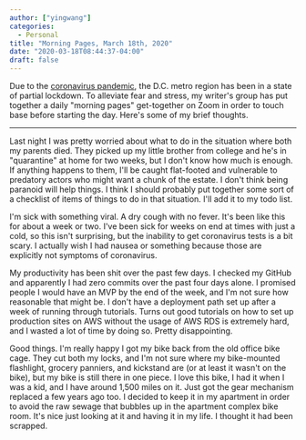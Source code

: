 ```yaml
---
author: ["yingwang"]
categories:
  - Personal
title: "Morning Pages, March 18th, 2020"
date: "2020-03-18T08:44:37-04:00"
draft: false
---
```


Due to the [coronavirus
pandemic](https://en.wikipedia.org/wiki/2019-20_coronavirus_pandemic), the D.C.
metro region has been in a state of partial lockdown. To alleviate fear and
stress, my writer's group has put together a daily "morning pages" get-together
on Zoom in order to touch base before starting the day. Here's some of my brief
thoughts.

__________

Last night I was pretty worried about what to do in the situation where both my
parents died. They picked up my little brother from college and he's in
"quarantine" at home for two weeks, but I don't know how much is enough. If
anything happens to them, I'll be caught flat-footed and vulnerable to predatory
actors who might want a chunk of the estate. I don't think being paranoid will
help things. I think I should probably put together some sort of a checklist of
items of things to do in that situation. I'll add it to my todo list.

I'm sick with something viral. A dry cough with no fever. It's been like this
for about a week or two. I've been sick for weeks on end at times with just a
cold, so this isn't surprising, but the inability to get coronavirus tests is a
bit scary. I actually wish I had nausea or something because those are
explicitly not symptoms of coronavirus.

My productivity has been shit over the past few days. I checked my GitHub and
apparently I had zero commits over the past four days alone. I promised people I
would have an MVP by the end of the week, and I'm not sure how reasonable that
might be. I don't have a deployment path set up after a week of running through
tutorials. Turns out good tutorials on how to set up production sites on AWS
without the usage of AWS RDS is extremely hard, and I wasted a lot of time by
doing so. Pretty disappointing.

Good things. I'm really happy I got my bike back from the old office bike cage.
They cut both my locks, and I'm not sure where my bike-mounted flashlight,
grocery panniers, and kickstand are (or at least it wasn't on the bike), but my
bike is still there in one piece. I love this bike, I had it when I was a kid,
and I have around 1,500 miles on it. Just got the gear mechanism replaced a few
years ago too. I decided to keep it in my apartment in order to avoid the raw
sewage that bubbles up in the apartment complex bike room. It's nice just
looking at it and having it in my life. I thought it had been scrapped.
